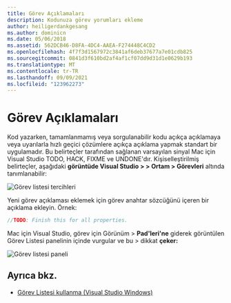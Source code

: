 ```yaml
---
title: Görev Açıklamaları
description: Kodunuza görev yorumları ekleme
author: heiligerdankgesang
ms.author: dominicn
ms.date: 05/06/2018
ms.assetid: 562DCB46-D8FA-4DC4-AAEA-F274448C4CD2
ms.openlocfilehash: 4f7f3d1567972c3841af6deb37677a7e01cdb825
ms.sourcegitcommit: 0841d3f610bd2af4af1cf07dd9d31d1e0629b193
ms.translationtype: MT
ms.contentlocale: tr-TR
ms.lasthandoff: 09/09/2021
ms.locfileid: "123962273"
---
```

# <a name="task-comments"></a>Görev Açıklamaları

Kod yazarken, tamamlanmamış veya sorgulanabilir kodu açıkça açıklamaya veya uyarılarla hızlı geçici çözümlere açıkça açıklama yapmak standart bir uygulamadır. Bu belirteçler tarafından sağlanan varsayılan sinyal Mac için Visual Studio TODO, HACK, FIXME ve UNDONE'dır. Kişiselleştirilmiş belirteçler, aşağıdaki **görüntüde Visual Studio > > Ortam > Görevleri** altında tanımlanabilir:

![Görev listesi tercihleri](media/source-editor-image10.png)

Yeni görev açıklaması eklemek için görev anahtar sözcüğünü içeren bir açıklama ekleyin. Örnek:

```csharp
//TODO: Finish this for all properties.
```

Mac için Visual Studio, görev için Görünüm > **Pad'leri'ne** giderek görüntülen Görev Listesi panelinin içinde vurgular ve bu > dikkat **çeker:**

![Görev listesi paneli](media/source-editor-image11.png)

## <a name="see-also"></a>Ayrıca bkz.

- [Görev Listesi kullanma (Visual Studio Windows)](/visualstudio/ide/using-the-task-list)